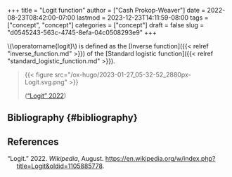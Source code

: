 +++
title = "Logit function"
author = ["Cash Prokop-Weaver"]
date = 2022-08-23T08:42:00-07:00
lastmod = 2023-12-23T14:11:59-08:00
tags = ["concept", "concept"]
categories = ["concept"]
draft = false
slug = "d0545243-563c-4745-8efa-04c0508293e9"
+++

\\(\operatorname{logit}\\) is defined as the [Inverse function]({{< relref "inverse_function.md" >}}) of the [Standard logistic function]({{< relref "standard_logistic_function.md" >}}).

> {{< figure src="/ox-hugo/2023-01-27_05-32-52_2880px-Logit.svg.png" >}}
>
> (<a href="#citeproc_bib_item_1">“Logit” 2022</a>)


## Bibliography {#bibliography}

## References

<style>.csl-entry{text-indent: -1.5em; margin-left: 1.5em;}</style><div class="csl-bib-body">
  <div class="csl-entry"><a id="citeproc_bib_item_1"></a>“Logit.” 2022. <i>Wikipedia</i>, August. <a href="https://en.wikipedia.org/w/index.php?title=Logit&oldid=1105885778">https://en.wikipedia.org/w/index.php?title=Logit&#38;oldid=1105885778</a>.</div>
</div>
